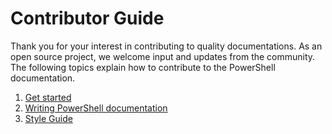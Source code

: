 # Contributor Guide

Thank you for your interest in contributing to quality documentations.
As an open source project, we welcome input and updates from the community.
The following topics explain how to contribute to the PowerShell documentation.

1. [Get started](GETSTARTED.md)
2. [Writing PowerShell documentation](WRITING.md)
3. [Style Guide](STYLE.md)
